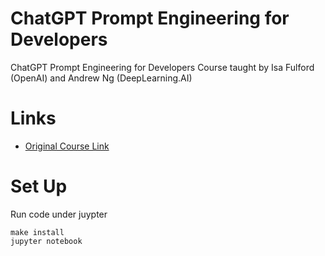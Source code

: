 # ChatGPT Prompt Engineering for Developers
ChatGPT Prompt Engineering for Developers Course taught by Isa Fulford (OpenAI) and Andrew Ng (DeepLearning.AI)

# Links
- [Original Course Link](https://www.deeplearning.ai/short-courses/chatgpt-prompt-engineering-for-developers/)

# Set Up
Run code under juypter
```
make install
jupyter notebook
```

